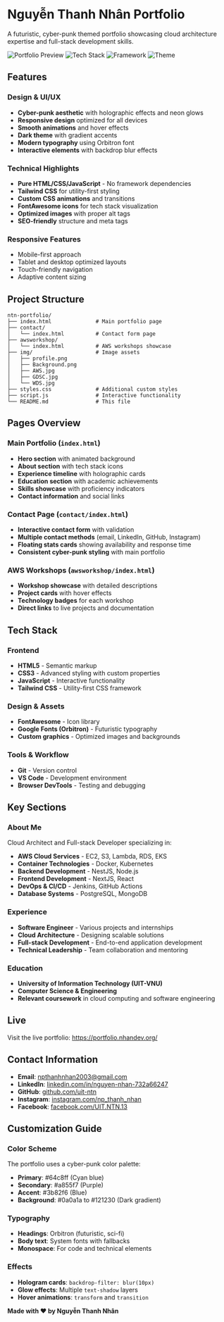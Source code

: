 # Nguyễn Thanh Nhân Portfolio

A futuristic, cyber-punk themed portfolio showcasing cloud architecture expertise and full-stack development skills.

![Portfolio Preview](https://img.shields.io/badge/Portfolio-Live-brightgreen)
![Tech Stack](https://img.shields.io/badge/Tech-HTML%2FCSS%2FJS-blue)
![Framework](https://img.shields.io/badge/Framework-Tailwind%20CSS-38B2AC)
![Theme](https://img.shields.io/badge/Theme-Cyber%20Punk-purple)

## Features

### Design & UI/UX
- **Cyber-punk aesthetic** with holographic effects and neon glows
- **Responsive design** optimized for all devices
- **Smooth animations** and hover effects
- **Dark theme** with gradient accents
- **Modern typography** using Orbitron font
- **Interactive elements** with backdrop blur effects

### Technical Highlights
- **Pure HTML/CSS/JavaScript** - No framework dependencies
- **Tailwind CSS** for utility-first styling
- **Custom CSS animations** and transitions
- **FontAwesome icons** for tech stack visualization
- **Optimized images** with proper alt tags
- **SEO-friendly** structure and meta tags

### Responsive Features
- Mobile-first approach
- Tablet and desktop optimized layouts
- Touch-friendly navigation
- Adaptive content sizing

## Project Structure

```
ntn-portfolio/
├── index.html              # Main portfolio page
├── contact/
│   └── index.html          # Contact form page
├── awsworkshop/
│   └── index.html          # AWS workshops showcase
├── img/                    # Image assets
│   ├── profile.png
│   ├── Background.png
│   ├── AWS.jpg
│   ├── GDSC.jpg
│   └── WDS.jpg
├── styles.css              # Additional custom styles
├── script.js               # Interactive functionality
└── README.md               # This file
```

## Pages Overview

### Main Portfolio (`index.html`)
- **Hero section** with animated background
- **About section** with tech stack icons
- **Experience timeline** with holographic cards
- **Education section** with academic achievements
- **Skills showcase** with proficiency indicators
- **Contact information** and social links

### Contact Page (`contact/index.html`)
- **Interactive contact form** with validation
- **Multiple contact methods** (email, LinkedIn, GitHub, Instagram)
- **Floating stats cards** showing availability and response time
- **Consistent cyber-punk styling** with main portfolio

### AWS Workshops (`awsworkshop/index.html`)
- **Workshop showcase** with detailed descriptions
- **Project cards** with hover effects
- **Technology badges** for each workshop
- **Direct links** to live projects and documentation

## Tech Stack

### Frontend
- **HTML5** - Semantic markup
- **CSS3** - Advanced styling with custom properties
- **JavaScript** - Interactive functionality
- **Tailwind CSS** - Utility-first CSS framework

### Design & Assets
- **FontAwesome** - Icon library
- **Google Fonts (Orbitron)** - Futuristic typography
- **Custom graphics** - Optimized images and backgrounds

### Tools & Workflow
- **Git** - Version control
- **VS Code** - Development environment
- **Browser DevTools** - Testing and debugging

## Key Sections

### About Me
Cloud Architect and Full-stack Developer specializing in:
- **AWS Cloud Services** - EC2, S3, Lambda, RDS, EKS
- **Container Technologies** - Docker, Kubernetes
- **Backend Development** - NestJS, Node.js
- **Frontend Development** - NextJS, React
- **DevOps & CI/CD** - Jenkins, GitHub Actions
- **Database Systems** - PostgreSQL, MongoDB

### Experience
- **Software Engineer** - Various projects and internships
- **Cloud Architecture** - Designing scalable solutions
- **Full-stack Development** - End-to-end application development
- **Technical Leadership** - Team collaboration and mentoring

### Education
- **University of Information Technology (UIT-VNU)**
- **Computer Science & Engineering**
- **Relevant coursework** in cloud computing and software engineering

## Live

Visit the live portfolio: https://portfolio.nhandev.org/

## Contact Information

- **Email**: npthanhnhan2003@gmail.com
- **LinkedIn**: [linkedin.com/in/nguyen-nhan-732a66247](https://www.linkedin.com/in/nguyen-nhan-732a66247/)
- **GitHub**: [github.com/uit-ntn](https://github.com/uit-ntn)
- **Instagram**: [instagram.com/np_thanh_nhan](https://www.instagram.com/np_thanh_nhan/)
- **Facebook**: [facebook.com/UIT.NTN.13](https://www.facebook.com/UIT.NTN.13)

## Customization Guide

### Color Scheme
The portfolio uses a cyber-punk color palette:
- **Primary**: #64c8ff (Cyan blue)
- **Secondary**: #a855f7 (Purple)
- **Accent**: #3b82f6 (Blue)
- **Background**: #0a0a1a to #121230 (Dark gradient)

### Typography
- **Headings**: Orbitron (futuristic, sci-fi)
- **Body text**: System fonts with fallbacks
- **Monospace**: For code and technical elements

### Effects
- **Hologram cards**: `backdrop-filter: blur(10px)`
- **Glow effects**: Multiple `text-shadow` layers
- **Hover animations**: `transform` and `transition`

**Made with ❤️ by Nguyễn Thanh Nhân**
